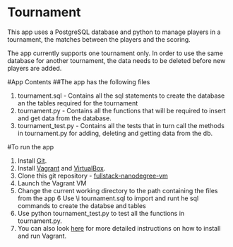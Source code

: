 # Tournament
This app uses a PostgreSQL database and python to manage players in a tournament, the matches between the players and the scoring.

The app currently supports one tournament only. In order to use the same database for another tournament, the data needs to be deleted before new players are added.

#App Contents
##The app has the following files
1. tournament.sql - Contains all the sql statements to create the database an the tables required for the tournament
2. tournament.py - Contains all the functions that will be required to insert and get data from the database.
3. tournament_test.py - Contains all the tests that in turn call the methods in tournament.py for adding, deleting and getting data from the db.

#To run the app
1. Install [Git](https://git-scm.com/downloads).
2. Install [Vagrant](https://www.vagrantup.com/) and [VirtualBox](https://www.virtualbox.org/).
3. Clone this git repository - [fullstack-nanodegree-vm](https://github.com/udacity/fullstack-nanodegree-vm) 
4. Launch the Vagrant VM
5. Change the current working directory to the path containing the files from the app
6  Use \i tournament.sql to import and runt he sql commands to create the databse and tables
7. Use python tournament_test.py to test all the functions in tournament.py. 
8. You can also look [here](https://www.udacity.com/wiki/ud197/install-vagrant) for more detailed instructions on how to install and run Vagrant.


